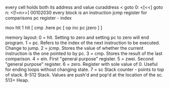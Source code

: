 every cell holds both its address and value
curaddress <
goto 0: <[<<]
goto n: <[!=n>>]
00102030
every block is an instruction
jcmp register for comparisons
pc register - index

mov hlt 1
hlt
[
cmp .here pc
[
op
inc pc
jzero
]
]

memory layout:
0 = hlt.  Setting to zero and setting pc to zero will end program.
1 = pc.   Refers to the index of the next instruction to be executed.  
		  Change to jump.
2 = jcmp. Stores the value of whether the current instruction 
		  is the one pointed to by pc.
3 = cmp.  Stores the result of the last comparison.
4 = ein.  First "general purpose" register.
5 = zwei. Second "general purpose" register.
6 = zero. Register with sole value of 0. 
		  Useful for ending loops without changing state.
7 = sc	  Stack counter - points to top of stack.
8-512	  Stack.  Values are push'd and pop'd at the location of the sc.
513+	  Heap.  
